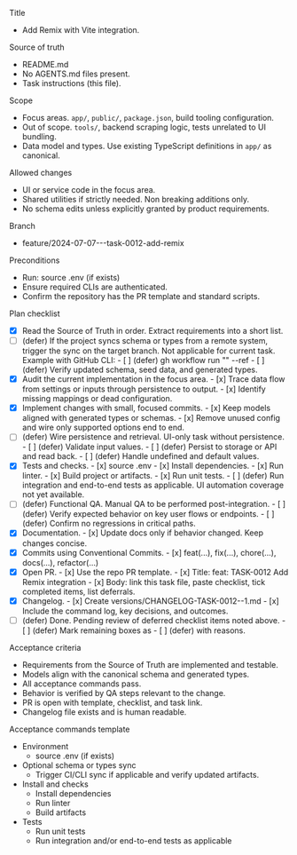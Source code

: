 Title
- Add Remix with Vite integration.

Source of truth
- README.md
- No AGENTS.md files present.
- Task instructions (this file).

Scope
- Focus areas. `app/`, `public/`, `package.json`, build tooling configuration.
- Out of scope. `tools/`, backend scraping logic, tests unrelated to UI bundling.
- Data model and types. Use existing TypeScript definitions in `app/` as canonical.

Allowed changes
- UI or service code in the focus area.
- Shared utilities if strictly needed. Non breaking additions only.
- No schema edits unless explicitly granted by product requirements.

Branch
- feature/2024-07-07---task-0012-add-remix

Preconditions
- Run: source .env (if exists)
- Ensure required CLIs are authenticated.
- Confirm the repository has the PR template and standard scripts.

Plan checklist
- [x] Read the Source of Truth in order. Extract requirements into a short list.
- [ ] (defer) If the project syncs schema or types from a remote system, trigger the sync on the target branch. Not applicable for current task.
      Example with GitHub CLI:
      - [ ] (defer) gh workflow run "<WORKFLOW NAME>" --ref <BRANCH>
      - [ ] (defer) Verify updated schema, seed data, and generated types.
- [x] Audit the current implementation in the focus area.
      - [x] Trace data flow from settings or inputs through persistence to output.
      - [x] Identify missing mappings or dead configuration.
- [x] Implement changes with small, focused commits.
      - [x] Keep models aligned with generated types or schemas.
      - [x] Remove unused config and wire only supported options end to end.
- [ ] (defer) Wire persistence and retrieval. UI-only task without persistence.
      - [ ] (defer) Validate input values.
      - [ ] (defer) Persist to storage or API and read back.
      - [ ] (defer) Handle undefined and default values.
- [x] Tests and checks.
      - [x] source .env
      - [x] Install dependencies.
      - [x] Run linter.
      - [x] Build project or artifacts.
      - [x] Run unit tests.
      - [ ] (defer) Run integration and end-to-end tests as applicable. UI automation coverage not yet available.
- [ ] (defer) Functional QA. Manual QA to be performed post-integration.
      - [ ] (defer) Verify expected behavior on key user flows or endpoints.
      - [ ] (defer) Confirm no regressions in critical paths.
- [x] Documentation.
      - [x] Update docs only if behavior changed. Keep changes concise.
- [x] Commits using Conventional Commits.
      - [x] feat(...), fix(...), chore(...), docs(...), refactor(...)
- [x] Open PR.
      - [x] Use the repo PR template.
      - [x] Title: feat: TASK-0012 Add Remix integration
      - [x] Body: link this task file, paste checklist, tick completed items, list deferrals.
- [x] Changelog.
      - [x] Create versions/CHANGELOG-TASK-0012-<PR or short hash>-1.md
      - [x] Include the command log, key decisions, and outcomes.
- [ ] (defer) Done. Pending review of deferred checklist items noted above.
      - [ ] (defer) Mark remaining boxes as - [ ] (defer) with reasons.

Acceptance criteria
- Requirements from the Source of Truth are implemented and testable.
- Models align with the canonical schema and generated types.
- All acceptance commands pass.
- Behavior is verified by QA steps relevant to the change.
- PR is open with template, checklist, and task link.
- Changelog file exists and is human readable.

Acceptance commands template
- Environment
  - source .env (if exists)
- Optional schema or types sync
  - Trigger CI/CLI sync if applicable and verify updated artifacts.
- Install and checks
  - Install dependencies
  - Run linter
  - Build artifacts
- Tests
  - Run unit tests
  - Run integration and/or end-to-end tests as applicable
